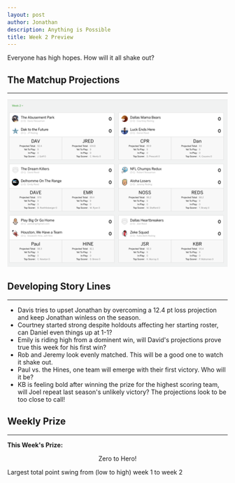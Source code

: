 ```yaml
---
layout: post
author: Jonathan
description: Anything is Possible
title: Week 2 Preview
---
```

Everyone has high hopes. How will it all shake out?

## The Matchup Projections
---
<img class="center" src="/assets/projections/wp2.png" alt="week 2 preview">

## Developing Story Lines
---

- Davis tries to upset Jonathan by overcoming a 12.4 pt loss projection and keep Jonathan winless on the season.
- Courtney started strong despite holdouts affecting her starting roster, can Daniel even things up at 1-1?
- Emily is riding high from a dominent win, will David's projections prove true this week for his first win?
- Rob and Jeremy look evenly matched. This will be a good one to watch it shake out.
- Paul vs. the Hines, one team will emerge with their first victory. Who will it be?
- KB is feeling bold after winning the prize for the highest scoring team, will Joel repeat last season's unlikely victory? The projections look to be too close to call! 

## Weekly Prize
---
**This Week's Prize:**
<p class="callout" align="center">Zero to Hero!</p>
Largest total point swing from (low to high) week 1 to week 2